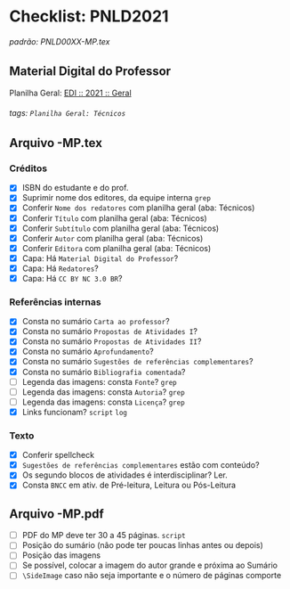 # Checklist: PNLD2021

###### padrão: PNLD00XX-MP.tex

## Material Digital do Professor

Planilha Geral: [EDI :: 2021 :: Geral](https://docs.google.com/spreadsheets/d/1h7mPswvxidiKbSUMQb91VinhFlPQPDdHjJZs5d1uTa8/edit?usp=sharing)


###### tags: `Planilha Geral: Técnicos`

## Arquivo -MP.tex

### Créditos
- [x] ISBN do estudante e do prof.
- [x] Suprimir nome dos editores, da equipe interna `grep`
- [x] Conferir `Nome dos redatores` com planilha geral (aba: Técnicos)
- [x] Conferir `Título` com planilha geral (aba: Técnicos)
- [x] Conferir `Subtítulo` com planilha geral (aba: Técnicos)
- [x] Conferir `Autor` com planilha geral (aba: Técnicos)
- [x] Conferir `Editora` com planilha geral (aba: Técnicos)
- [x] Capa: Há `Material Digital do Professor`?
- [x] Capa: Há `Redatores`?
- [x] Capa: Há `CC BY NC 3.0 BR`?

### Referências internas
- [x] Consta no sumário `Carta ao professor`?
- [x] Consta no sumário `Propostas de Atividades I`?
- [x] Consta no sumário `Propostas de Atividades II`?
- [x] Consta no sumário `Aprofundamento`?
- [x] Consta no sumário `Sugestões de referências complementares`?
- [x] Consta no sumário `Bibliografia comentada`?
- [ ] Legenda das imagens: consta `Fonte`? `grep`
- [ ] Legenda das imagens: consta `Autoria`? `grep`
- [ ] Legenda das imagens: consta `Licença`? `grep`
- [x] Links funcionam? `script` `log`

### Texto
- [X] Conferir spellcheck
- [X] `Sugestões de referências complementares` estão com conteúdo? 
- [X] Os segundo blocos de atividades é interdisciplinar? Ler. 
- [X] Consta `BNCC` em ativ. de Pré-leitura, Leitura ou Pós-Leitura

## Arquivo -MP.pdf
- [ ] PDF do MP deve ter 30 a 45 páginas. `script`
- [ ] Posição do sumário (não pode ter poucas linhas antes ou depois)
- [ ] Posição das imagens
- [ ] Se possível, colocar a imagem do autor grande e próxima ao Sumário
- [ ] `\SideImage` caso não seja importante e o número de páginas comporte
